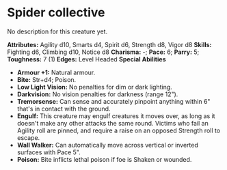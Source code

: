 # Spider collective

No description for this creature yet.

**Attributes:** Agility d10, Smarts d4, Spirit d6, Strength d8, Vigor
d8
**Skills:** Fighting d6, Climbing d10, Notice d8
**Charisma:** -; **Pace:** 6; **Parry:** 5; **Toughness:** 7 (1)
**Edges:** Level Headed
**Special Abilities**

- **Armour +1:** Natural armour.
- **Bite:** Str+d4; Poison.
- **Low Light Vision:** No penalties for dim or dark lighting.
- **Darkvision:** No vision penalties for darkness (range 12").
- **Tremorsense:** Can sense and accurately pinpoint anything within 6"
that's in contact with the ground.
- **Engulf:** This creature may engulf creatures it moves over, as long
as it doesn't make any other attacks the same round. Victims who fail
an Agility roll are pinned, and require a raise on an opposed Strength
roll to escape.
- **Wall Walker:** Can automatically move across vertical or inverted
surfaces with Pace 5".
- **Poison:** Bite inflicts lethal poison if foe is Shaken or wounded.
